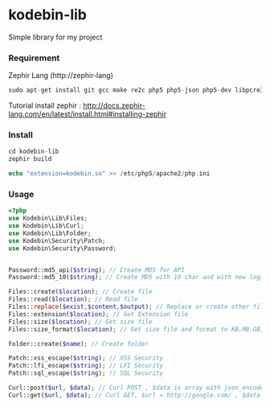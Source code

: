 # kodebin-lib
Simple library for my project

### Requirement
Zephir Lang (http://zephir-lang)
```php
sudo apt-get install git gcc make re2c php5 php5-json php5-dev libpcre3-dev
```

Tutorial install zephir :
http://docs.zephir-lang.com/en/latest/install.html#installing-zephir


### Install
```php
cd kodebin-lib
zephir build

echo "extension=kodebin.so" >> /etc/php5/apache2/php.ini
```

### Usage

```php
<?php
use Kodebin\Lib\Files;
use Kodebin\Lib\Curl;
use Kodebin\Lib\Folder;
use Kodebin\Security\Patch;
use Kodebin\Security\Password;


Password::md5_api($string); // Create MD5 for API
Password::md5_10($string); // Create MD5 with 10 char and with new logic

Files::create($location); // Create file
Files::read($location); // Read file
Files::replace($exist,$content,$output); // Replace or create other file
Files::extension($location); // Get Extension file
Files::size($location); // Get size file
Files::size_format($location); // Get size file and format to KB,MB,GB,TB

Folder::create($name); // Create folder

Patch::xss_escape($string); // XSS Security
Patch::lfi_escape($string); // LFI Security
Patch::sql_escape($string); // SQL Security

Curl::post($url, $data); // Curl POST , $data is array with json_encode or not
Curl::get($url, $data); // Curl GET, $url = http://google.com/ , $data = parameter

```
